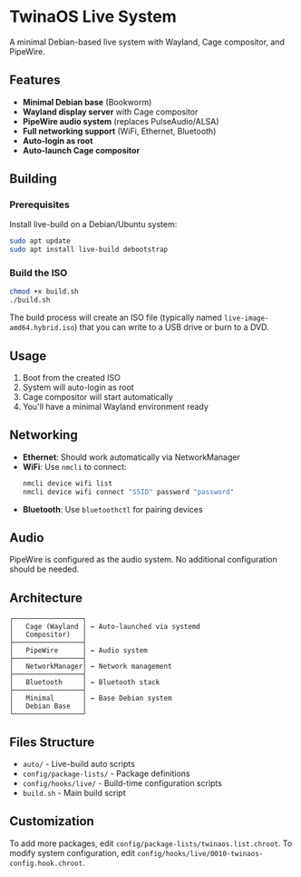 # TwinaOS Live System

A minimal Debian-based live system with Wayland, Cage compositor, and PipeWire.

## Features

- **Minimal Debian base** (Bookworm)
- **Wayland display server** with Cage compositor
- **PipeWire audio system** (replaces PulseAudio/ALSA)
- **Full networking support** (WiFi, Ethernet, Bluetooth)
- **Auto-login as root**
- **Auto-launch Cage compositor**

## Building

### Prerequisites

Install live-build on a Debian/Ubuntu system:

```bash
sudo apt update
sudo apt install live-build debootstrap
```

### Build the ISO

```bash
chmod +x build.sh
./build.sh
```

The build process will create an ISO file (typically named `live-image-amd64.hybrid.iso`) that you can write to a USB drive or burn to a DVD.

## Usage

1. Boot from the created ISO
2. System will auto-login as root
3. Cage compositor will start automatically
4. You'll have a minimal Wayland environment ready

## Networking

- **Ethernet**: Should work automatically via NetworkManager
- **WiFi**: Use `nmcli` to connect:
  ```bash
  nmcli device wifi list
  nmcli device wifi connect "SSID" password "password"
  ```
- **Bluetooth**: Use `bluetoothctl` for pairing devices

## Audio

PipeWire is configured as the audio system. No additional configuration should be needed.

## Architecture

```
┌─────────────────┐
│   Cage (Wayland │ ← Auto-launched via systemd
│   Compositor)   │
├─────────────────┤
│   PipeWire      │ ← Audio system
├─────────────────┤
│   NetworkManager│ ← Network management
├─────────────────┤
│   Bluetooth     │ ← Bluetooth stack
├─────────────────┤
│   Minimal       │ ← Base Debian system
│   Debian Base   │
└─────────────────┘
```

## Files Structure

- `auto/` - Live-build auto scripts
- `config/package-lists/` - Package definitions
- `config/hooks/live/` - Build-time configuration scripts
- `build.sh` - Main build script

## Customization

To add more packages, edit `config/package-lists/twinaos.list.chroot`.
To modify system configuration, edit `config/hooks/live/0010-twinaos-config.hook.chroot`.
